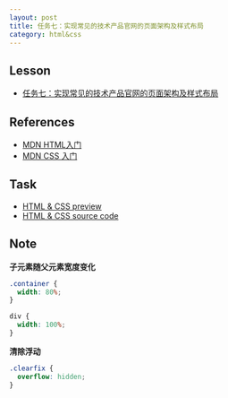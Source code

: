 ```yaml
---
layout: post
title: 任务七：实现常见的技术产品官网的页面架构及样式布局
category: html&css
---
```


## Lesson

* [任务七：实现常见的技术产品官网的页面架构及样式布局](http://ife.baidu.com/course/detail/id/96)

## References

* [MDN HTML入门](https://developer.mozilla.org/zh-CN/docs/Web/Guide/HTML/Introduction)
* [MDN CSS 入门](https://developer.mozilla.org/zh-CN/docs/Web/Guide/CSS/Getting_started)


## Task

* [HTML & CSS preview](https://codepen.io/discountry/pen/OpPGXM?editors=1100)
* [HTML & CSS source code](https://github.com/yangmaoxin/ife/blob/master/codes/html%26css/task07/index.html)

## Note

**子元素随父元素宽度变化**

```css
.container {
  width: 80%;
}

div {
  width: 100%;
}
```

**清除浮动**

```css
.clearfix {
  overflow: hidden;
}
```

